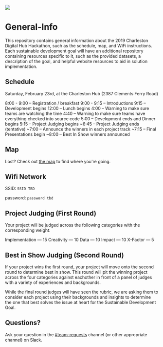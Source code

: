 ![](https://raw.githubusercontent.com/Hackathon2019/General-Info/master/HackathonLogo2019.png)
# General-Info
This repository contains general information about the 2019 Charleston Digital Hub Hackathon, such as the schedule, map, and WiFi instructions. Each sustainable development goal will have an additional repository containing resources specific to it, such as the provided datasets, a description of the goal, and helpful website resources to aid in solution implementation.

## Schedule

Saturday, February 23rd, at the Charleston Hub (2387 Clements Ferry Road)
 
8:00 - 9:00 – Registration / breakfast
9:00 - 9:15 – Introductions
9:15 – Development begins
12:00 – Lunch begins
4:00 – Warning to make sure teams are watching the time
4:40 – Warning to make sure teams have everything checked into source code
5:00 – Development ends and Dinner begins
5:15 – Project Judging begins
~6:45 – Project Judging ends (tentative)
~7:00 – Announce the winners in each project track
~7:15 – Final Presentations begin
~8:00 – Best In Show winners announced

## Map
Lost? Check out [the map](https://raw.githubusercontent.com/Hackathon2019/General-Info/master/HubMap.png) to find where you're going.
  
## Wifi Network
SSID: `SSID TBD` 

password: `password tbd`

## Project Judging (First Round)
Your project will be judged across the following categories with the corresponding weight:

Implementation — 15
Creativity — 10
Data — 10
Impact — 10
X-Factor — 5

## Best in Show Judging (Second Round)
If your project wins the first round, your project will move onto the second round to determine best in show. This round will pit the winning project across the four categories against eachother in front of a panel of judges with a variety of experiences and backgrounds. 

While the final round judges will have seen the rubric, we are asking them to consider each project using their backgrounds and insights to determine the one that best solves the issue at heart for the Sustainable Development Goal.

## Questions?

Ask your question in the [#team-requests](https://hackathon2019.slack.com/messages/CF4TJ01NU) channel (or other appropriate channel) on Slack. 
